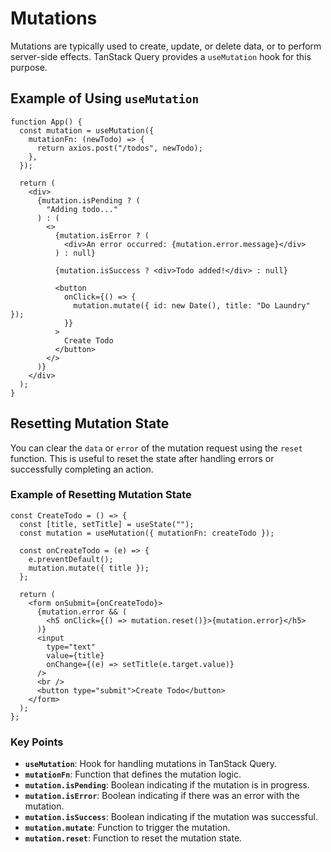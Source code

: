# Mutations

Mutations are typically used to create, update, or delete data, or to perform server-side effects. TanStack Query provides a `useMutation` hook for this purpose.

## Example of Using `useMutation`

```tsx
function App() {
  const mutation = useMutation({
    mutationFn: (newTodo) => {
      return axios.post("/todos", newTodo);
    },
  });

  return (
    <div>
      {mutation.isPending ? (
        "Adding todo..."
      ) : (
        <>
          {mutation.isError ? (
            <div>An error occurred: {mutation.error.message}</div>
          ) : null}

          {mutation.isSuccess ? <div>Todo added!</div> : null}

          <button
            onClick={() => {
              mutation.mutate({ id: new Date(), title: "Do Laundry" });
            }}
          >
            Create Todo
          </button>
        </>
      )}
    </div>
  );
}
```

## Resetting Mutation State

You can clear the `data` or `error` of the mutation request using the `reset` function. This is useful to reset the state after handling errors or successfully completing an action.

### Example of Resetting Mutation State

```tsx
const CreateTodo = () => {
  const [title, setTitle] = useState("");
  const mutation = useMutation({ mutationFn: createTodo });

  const onCreateTodo = (e) => {
    e.preventDefault();
    mutation.mutate({ title });
  };

  return (
    <form onSubmit={onCreateTodo}>
      {mutation.error && (
        <h5 onClick={() => mutation.reset()}>{mutation.error}</h5>
      )}
      <input
        type="text"
        value={title}
        onChange={(e) => setTitle(e.target.value)}
      />
      <br />
      <button type="submit">Create Todo</button>
    </form>
  );
};
```

### Key Points

- **`useMutation`**: Hook for handling mutations in TanStack Query.
- **`mutationFn`**: Function that defines the mutation logic.
- **`mutation.isPending`**: Boolean indicating if the mutation is in progress.
- **`mutation.isError`**: Boolean indicating if there was an error with the mutation.
- **`mutation.isSuccess`**: Boolean indicating if the mutation was successful.
- **`mutation.mutate`**: Function to trigger the mutation.
- **`mutation.reset`**: Function to reset the mutation state.

